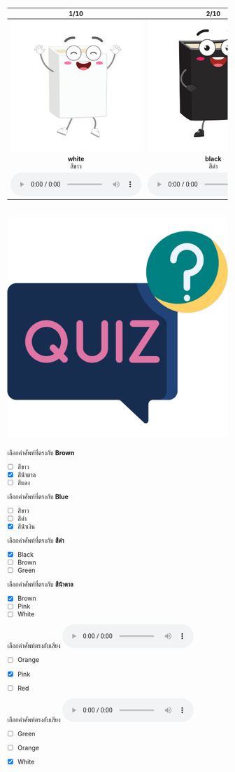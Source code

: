 <div class="carrousel">


|1/10|2/10|3/10|4/10|5/10|6/10|7/10|8/10|9/10|10/10|
| :----: | :----: | :----: | :----: | :----: | :----: | :----: | :----: | :----: | :----: |
|![](/media/img/colors__white.svg)|![](/media/img/colors__black.svg)|![](/media/img/colors__blue.svg)|![](/media/img/colors__green.svg)|![](/media/img/colors__pink.svg)|![](/media/img/colors__red.svg)|![](/media/img/colors__orange.svg)|![](/media/img/colors__brown.svg)|![](/media/img/colors__yellow.svg)|![](/media/img/colors__purple.svg)|
|**white**<br>สีขาว|**black**<br>สีดํา|**blue**<br>สีน้ําเงิน|**green**<br>สีเขียว|**pink**<br>สีชมพู|**red**<br>สีแดง|**orange**<br>สีส้ม|**brown**<br>สีน้ําตาล|**yellow**<br>สีเหลือง|**purple**<br>สีม่วง|
|![](/media/audio/white.mp3)|![](/media/audio/black.mp3)|![](/media/audio/blue.mp3)|![](/media/audio/green.mp3)|![](/media/audio/pink.mp3)|![](/media/audio/red.mp3)|![](/media/audio/orange.mp3)|![](/media/audio/brown.mp3)|![](/media/audio/yellow.mp3)|![](/media/audio/purple.mp3)|

</div>



# ![icon](/media/icons/quiz.svg) 


 เลือกคำศัพท์ที่ตรงกับ **Brown**
 - [ ] สีขาว
 - [x] สีน้ําตาล
 - [ ] สีแดง

 เลือกคำศัพท์ที่ตรงกับ **Blue**
 - [ ] สีขาว
 - [ ] สีดํา
 - [x] สีน้ําเงิน

 เลือกคำศัพท์ที่ตรงกับ **สีดํา**
 - [x] Black
 - [ ] Brown
 - [ ] Green

 เลือกคำศัพท์ที่ตรงกับ **สีน้ําตาล**
 - [x] Brown
 - [ ] Pink
 - [ ] White

เลือกคำศัพท์ตรงกับเสียง ![](/media/audio/pink.mp3) 
 - [ ] Orange
 - [x] Pink
 - [ ] Red


เลือกคำศัพท์ตรงกับเสียง ![](/media/audio/white.mp3) 
 - [ ] Green
 - [ ] Orange
 - [x] White

